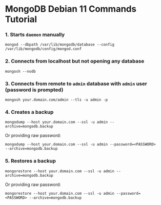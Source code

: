 # MongoDB Debian 11 Commands Tutorial

### 1.  Starts `daemon` manually
```
mongod --dbpath /var/lib/mongodb/database --config /var/lib/mongodb/config/mongod.conf
```

### 2.  Connects from localhost but not opening any database
```
mongosh --nodb
```

### 3.  Connects from remote to `admin` database with `admin` user (password is prompted)
```
mongosh your.domain.com/admin --tls -u admin -p
```

### 4.  Creates a backup

```
mongodump --host your.domain.com --ssl -u admin --archive=mongodb.backup
```

Or providing raw password:

```
mongodump --host your.domain.com --ssl -u admin --password=<PASSWORD> --archive=mongodb.backup
```

### 5.  Restores a backup

```
mongorestore --host your.domain.com --ssl -u admin --archive=mongodb.backup
```

Or providing raw password:

```
mongorestore --host your.domain.com --ssl -u admin --password=<PASSWORD> --archive=mongodb.backup
```
